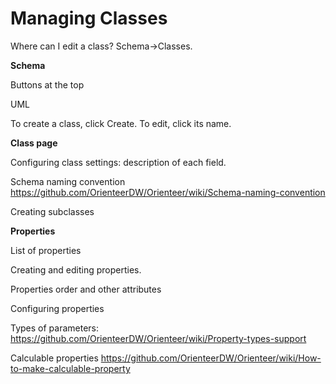 # Managing Classes

Where can I edit a class? Schema->Classes.

**Schema**

Buttons at the top

UML

To create a class, click Create. To edit, click its name.

**Class page**

Configuring class settings: description of each field.

Schema naming convention https://github.com/OrienteerDW/Orienteer/wiki/Schema-naming-convention

Creating subclasses

**Properties**

List of properties

Creating and editing properties.

Properties order and other attributes

Configuring properties

Types of parameters: https://github.com/OrienteerDW/Orienteer/wiki/Property-types-support 

Calculable properties https://github.com/OrienteerDW/Orienteer/wiki/How-to-make-calculable-property